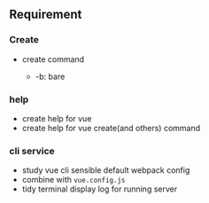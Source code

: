 ## Requirement

### Create

* create command <name>
  * -b: bare

### help

* create help for vue
* create help for vue create(and others) command

### cli service

* study vue cli sensible default webpack config
* combine with `vue.config.js`
* tidy terminal display log for running server
